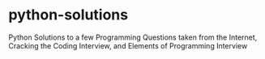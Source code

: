 # python-solutions
Python Solutions to a few Programming Questions taken from the Internet, Cracking the Coding Interview, and Elements of Programming Interview
